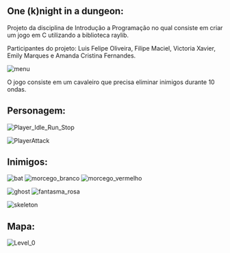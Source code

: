 
## One (k)night in a dungeon:
Projeto da disciplina de Introdução a Programação no qual consiste em criar um jogo em C utilizando a biblioteca raylib.

Participantes do projeto: Luis Felipe Oliveira, Filipe Maciel, Victoria Xavier, Emily Marques e Amanda Cristina Fernandes.

![menu](https://user-images.githubusercontent.com/102665384/168484645-73006021-5c47-4a27-9951-de937035c348.png)

O jogo consiste em um cavaleiro que precisa eliminar inimigos durante 10 ondas.


## Personagem:

![Player_Idle_Run_Stop](https://user-images.githubusercontent.com/102665384/168484749-7b6b650b-d0c0-4897-8706-91f129dcc0fb.png)

![PlayerAttack](https://user-images.githubusercontent.com/102665384/168484756-d3f43316-e5c3-4751-883c-b4eca69e0d8d.png)

## Inimigos:

![bat](https://user-images.githubusercontent.com/102665384/168484763-2fcca978-ce90-405a-976a-736982d7ad52.png)
  ![morcego_branco](https://user-images.githubusercontent.com/102665384/168484814-1a171391-89d4-4623-963e-531409bbafbc.PNG)
  ![morcego_vermelho](https://user-images.githubusercontent.com/102665384/168484817-c354e013-105b-451e-bfc8-a3ccefd75027.PNG)

![ghost](https://user-images.githubusercontent.com/102665384/168484775-c5be66e6-2ef7-432f-8837-0880f6e5630f.png)
  ![fantasma_rosa](https://user-images.githubusercontent.com/102665384/168484824-b04c4d18-ad65-49ab-be96-14361ed67cfd.PNG)

![skeleton](https://user-images.githubusercontent.com/102665384/168484786-1275e430-3691-4737-9f12-89eecb18b06f.png)

## Mapa:

![Level_0](https://user-images.githubusercontent.com/102665384/168484859-4bef698e-f1f1-4042-bac5-ba1d134694c6.png)
